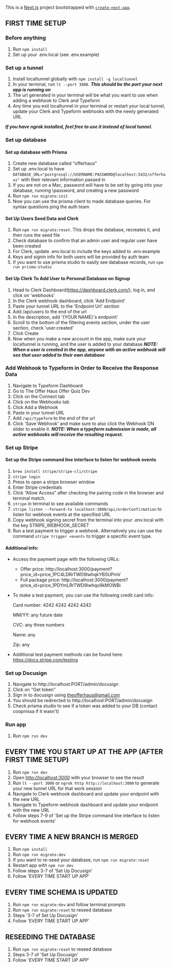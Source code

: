 This is a [Next.js](https://nextjs.org/) project bootstrapped with [`create-next-app`](https://github.com/vercel/next.js/tree/canary/packages/create-next-app).

## FIRST TIME SETUP

### Before anything
1. Run `npm install`
2. Set up your .env.local (see .env.example)

### Set up a tunnel
1. Install localtunnel globally with `npm install -g localtunnel`
2. In your terminal, run `lt --port 3000`. ***This should be the port your next app is running on***
3. The url generated in your terminal will be what you want to use when adding a webhook to Clerk and Typeform
4. Any time you exit localtunnel in your terminal or restart your local tunnel, update your Clerk and Typeform webhooks with the newly generated URL

***If you have ngrok installed, feel free to use it instead of local tunnel.***

### Set up database
#### Set up database with Prisma
1. Create new database called "offerhaus"
2. Set up .env.local to have `DATABASE_URL="postgresql://USERNAME:PASSWORD@localhost:5432/offerhaus"` with their relevant information passed in
3. If you are not on a Mac, password will have to be set by going into your database, running \password, and creating a new password
4. Run `npm run migrate:init`
5. Now you can use the prisma client to made database queries. For syntax questions ping the auth team

#### Set Up Users Seed Data and Clerk
1. Run `npm run migrate:reset`. This drops the database, recreates it, and then runs the seed file
2. Check database to confirm that an admin user and regular user have been created
3. For Clerk, update .env.local to include the keys added to .env.example
4. Keys and signin info for both users will be provided by auth team
5. If you want to use prisma studio to easily see database records, run `npm run prisma:studio`

#### Set Up Clerk To Add User to Personal Database on Signup
1. Head to Clerk Dashboard(https://dashboard.clerk.com/), log in, and click on 'webhooks'
2. In the Clerk webhook dashboard, click 'Add Endpoint'
3. Paste your tunnel URL to the 'Endpoint Url' section
4. Add /api/users to the end of the url
5. In the description, add '{YOUR NAME}'s endpoint'
6. Scroll to the bottom of the filtering events section, under the user section, check 'user.created'
7. Click Create
8. Now when you make a new account in the app, make sure your localtunnel is running, and the user is added to your database
***NOTE: When a user is created in the app, anyone with an active webhook will see that user added to their own database***

### Add Webhook to Typeform in Order to Receive the Response Data
1. Navigate to Typeform Dashboard
2. Go to The Offer Haus Offer Quiz Dev
3. Click on the Connect tab
4. Click on the Webhooks tab
5. Click Add a Webhook
6. Paste in your tunnel URL
7. Add `/api/typeform` to the end of the url
8. Click 'Save Webhook' and make sure to also click the Webhook ON slider to enable it. ***NOTE: When a typeform submission is made, all active webhooks will receive the resulting request.***

### Set up Stripe
#### Set up the Stripe command line interface to listen for webhook events
1. `brew install stripe/stripe-cli/stripe`
2. `stripe login`
3. Press <Enter> to open a stripe browser window
4. Enter Stripe credentials
5. Click “Allow Access” after checking the pairing code in the browser and terminal match.
6. `stripe` in terminal to see available commands
7. `stripe listen --forward-to localhost:3000/api/orderConfirmation` to listen for webhook events at the specified URL
8. Copy webhook signing secret from the terminal into your .env.local with the key STRIPE_WEBHOOK_SECRET
9. Run a test payment to trigger a webhook. Alternatively you can use the command `stripe trigger <event>` to trigger a specific event type.

#### Additional info:
- Access the payment page with the following URLs:
   - Offer price: http://localhost:3000/payment?price_id=price_1PC4LDRrTWD9lwhqkYBSUPmV
   - Full package price: http://localhost:3000/payment?price_id=price_1PDYmLRrTWD9lwhqo9kMOWBi
- To make a test payment, you can use the following credit card info:

   Card number: 4242 4242 4242 4242

   MM/YY: any future date

   CVC: any three numbers

   Name: any

   Zip: any

- Additional test payment methods can be found here: https://docs.stripe.com/testing

### Set up Docusign
1. Navigate to http://localhost:PORT/admin/docusign
2. Click on "Get token"
3. Sign in to docusign using theofferhaus@gmail.com
4. You should be redirected to http://localhost:PORT/admin/docusign
5. Check prisma studio to see if a token was added to your DB (contact coopnissa if it wasn't)

### Run app
1. Run `npm run dev`

## EVERY TIME YOU START UP AT THE APP (AFTER FIRST TIME SETUP)
1. Run `npm run dev`
2. Open [http://localhost:3000](http://localhost:3000) with your browser to see the result
3. Run `lt --port 3000` or `ngrok http http://localhost:3000` to generate your new tunnel URL for that work session
4. Navigate to Clerk webhook dashboard and update your endpoint with the new URL
5. Navigate to Typeform webhook dashboard and update your endpoint with the new URL
6. Follow steps 7-9 of 'Set up the Stripe command line interface to listen for webhook events'

## EVERY TIME A NEW BRANCH IS MERGED
1. Run `npm install`
2. Run `npm run migrate:dev`
3. If you want to re-seed your database, run `npm run migrate:reset`
4. Restart app with `npm run dev`
6. Follow steps 3-7 of 'Set Up Docusign'
5. Follow 'EVERY TIME START UP APP'

## EVERY TIME SCHEMA IS UPDATED
1. Run `npm run migrate:dev` and follow terminal prompts
2. Run `npm run migrate:reset` to reseed database
3. Steps '3-7 of Set Up Docusign'
4. Follow 'EVERY TIME START UP APP'

## RESEEDING THE DATABASE
1. Run `npm run migrate:reset` to reseed database
2. Steps 3-7 of 'Set Up Docusign'
3. Follow 'EVERY TIME START UP APP'


